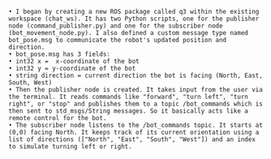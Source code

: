     • I began by creating a new ROS package called q3 within the existing workspace (chat_ws). It has two Python scripts, one for the publisher node (command_publisher.py) and one for the subscriber node (bot_movement_node.py). I also defined a custom message type named bot_pose.msg to communicate the robot's updated position and direction.
    • bot_pose.msg has 3 fields: 
    • int32 x =  x-coordinate of the bot
    • int32 y = y-coordinate of the bot
    • string direction = current direction the bot is facing (North, East, South, West)
    • Then the publisher node is created. It takes input from the user via the terminal. It reads commands like "forward", "turn left", "turn right", or "stop" and publishes them to a topic /bot_commands which is then sent to std_msgs/String messages. So it basically acts like a remote control for the bot.
    • The subscriber node listens to the /bot_commands topic. It starts at (0,0) facing North. It keeps track of its current orientation using a list of directions (["North", "East", "South", "West"]) and an index to simulate turning left or right.
